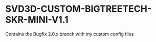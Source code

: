 # SVD3D-CUSTOM-BIGTREETECH-SKR-MINI-V1.1
Contains the Bugfix 2.0.x branch with my custom config files
